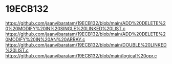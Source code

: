 # 19ECB132
https://github.com/jaanvibaratam/19ECB132/blob/main/ADD%20DELETE%20%20MODIFY%20IN%20SINGLE%20LINKED%20LIST.c
https://github.com/jaanvibaratam/19ECB132/blob/main/ADD%20DELETE%20MODIFY%20IN%20AN%20ARRAY.c
https://github.com/jaanvibaratam/19ECB132/blob/main/DOUBLE%20LINKED%20LIST.c
https://github.com/jaanvibaratam/19ECB132/blob/main/logical%20opr.c
